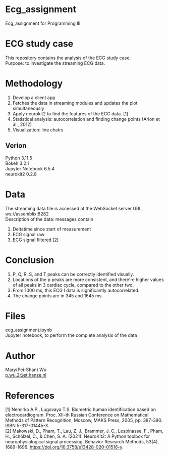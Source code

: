 # Ecg_assignment
Ecg_assignment for Programming III

# ECG study case
This repository contains the analysis of the ECG study case.  
Purpose: to investigate the streaming ECG data.  

# Methodology
1. Develop a client app
2. Fetches the data in streaming modules and updates the plot simultaneously
3. Apply neurokit2 to find the features of the ECG data. [1]
4. Statistical analysis: autocorrelation and finding change points (Arlon et al., 2012)
5. Visualization: line chatrs 

## Verion
Python 3.11.5  
Bokeh 3.2.1  
Jupyter Notebook 6.5.4  
neurokit2 0.2.8  

# Data
The streaming data file is accessed at the WebSocket server URL, ws://assemblix:8282  
Description of the data: messages contain  
 1. Deltatime since start of measurement
 2. ECG signal raw
 3. ECG signal filtered [2]
     
# Conclusion
1. P, Q, R, S, and T peaks can be correctly identified visually.
2. Locations of the p peaks are more consistent, and there're higher values of all peaks in 3 cardiac cycle, compared to the other two.
3. From 1000 ms, this ECG I data is significantly autocorrelated.
4. The change points are in 345 and 1645 ms.

# Files
ecg_assignment.ipynb  
    Jupyter notebook, to perform the complete analysis of the data

# Author
Mary(Pei-Shan) Wu  
p.wu.2@st.hanze.nl  

# References
[1] Nemirko A.P., Lugovaya T.S. Biometric human identification based on electrocardiogram. Proc. XII-th Russian Conference on Mathematical Methods of Pattern Recognition, Moscow, MAKS Press, 2005, pp. 387-390. ISBN 5-317-01445-X.  
[2] Makowski, D., Pham, T., Lau, Z. J., Brammer, J. C., Lespinasse, F., Pham, H., Schölzel, C., & Chen, S. A. (2021). NeuroKit2: A Python toolbox for neurophysiological signal processing. Behavior Research Methods, 53(4), 1689-1696. https://doi.org/10.3758/s13428-020-01516-y.
